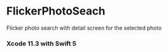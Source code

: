 # FlickerPhotoSeach
Flicker photo search with detail screen for the selected photo

### Xcode 11.3 with Swift 5
